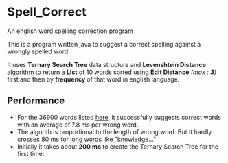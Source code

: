# Spell_Correct
An english word spelling correction program

This is a program written java to suggest a correct spelling against a wrongly spelled word. 

It uses <b>Ternary Search Tree</b> data structure and <b>Levenshtein Distance</b> algorithm to return a <b>List</b> of 10 words sorted using <b>Edit Distance</b> <i>(max : <b>3</b>)</i> first and then by <b>frequency </b> of that word in english language.
<h2>Performance </h2>
<ul>
  <li>For the 36900 words listed <a href="">here</a>, it successfully suggests correct words with an average of 7.8 ms per wrong word.</li>
  <li>The algorith is proportional to the length of wrong word. But it hardly crosses 80 ms for long words like "knowledge..."</li>
  <li>Initially it takes about <b>200 ms</b> to create the Ternary Search Tree for the first time.  
</ul>
